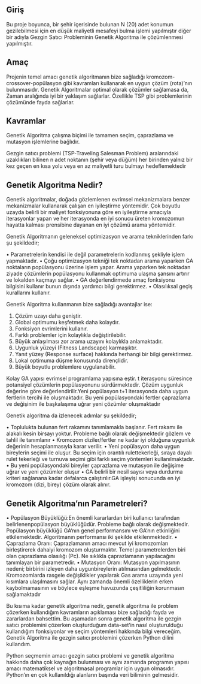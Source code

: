 ## Giriş

Bu proje boyunca, bir şehir içerisinde bulunan N (20) adet konumun gezilebilmesi için en düşük maliyetli mesafeyi bulma işlemi yapılmıştır diğer bir adıyla Gezgin Satıcı Probleminin Genetik Algoritma ile çözümlenmesi yapılmıştır.


## Amaç

Projenin temel amacı genetik algoritmanın bize sağladığı kromozom-crossover-popülasyon gibi kavramları kullanarak en uygun çözüm (rota)’nın bulunmasıdır. Genetik Algoritmalar optimal olarak çözümler sağlamasa da, Zaman aralığında iyi bir yaklaşım sağlarlar. Özellikle TSP gibi problemlerinin çözümünde fayda sağlarlar.

## Kavramlar

Genetik Algoritma çalışma biçimi ile tamamen seçim, çaprazlama ve mutasyon işlemlerine bağlıdır. 

Gezgin satıcı problemi (TSP-Traveling Salesman Problem) aralarındaki uzaklıkları bilinen n adet noktanın (şehir veya düğüm) her birinden yalnız bir kez geçen en kısa yolu veya en az maliyetli turu bulmayı hedeflemektedir

## Genetik Algoritma Nedir?

Genetik algoritmalar, doğada gözlemlenen evrimsel mekanizmalara benzer mekanizmalar kullanarak çalışan en iyileştirme yöntemidir. Çok boyutlu uzayda belirli bir maliyet fonksiyonuna göre en iyileştirme amacıyla iterasyonlar yapan ve her iterasyonda en iyi sonucu üreten kromozomun hayatta kalması prensibine dayanan en iyi çözümü arama yöntemidir.

Genetik Algoritmanın geleneksel optimizasyon ve arama tekniklerinden farkı şu şekildedir;

•	Parametrelerin kendisi ile değil parametrelerin kodlanmış şekliyle işlem yapmaktadır.
•	Çoğu optimizasyon tekniği tek noktadan arama yaparken GA noktaların popülasyonu üzerine işlem yapar. Arama yaparken tek noktadan ziyade çözümlerin popülasyonu kullanmak optimuma ulaşma şansını artırır ve lokalden kaçmayı sağlar.
•	GA değerlendirmede amaç fonksiyonu bilgisini kullanır bunun dışında yardımcı bilgi gerektirmez.
•	Olasılıksal geçiş kurallarını kullanır.



Genetik Algoritma kullanmanın bize sağladığı avantajlar ise:

1. Çözüm uzayı daha geniştir.
2. Global optimumu keşfetmek daha kolaydır.
3. Fonksiyon evrimlerini kullanır.
4. Farklı problemler için kolaylıkla değiştirilebilir.
5. Büyük anlaşılması zor arama uzayını kolaylıkla anlamaktadır.
6. Uygunluk yüzeyi (Fitness Landscape) karmaşıktır.
7. Yanıt yüzey (Response surface) hakkında herhangi bir bilgi   gerektirmez.
8. Lokal optimuma düşme konusunda dirençlidir.
9. Büyük boyutlu problemlere uygulanabilir.

    

Kolay GA yapısı evrimsel programlama yapısına eştir. t iterasyonu süresince potansiyel çözümlerin popülasyonunu sürdürmektedir. Çözüm uygunluk değerine göre değerlendirilir.Yeni popülasyon t+1 iterasyonda daha uygun fertlerin tercihi ile oluşmaktadır. Bu yeni popülasyondaki fertler çaprazlama ve değişinim ile başkalaşıma uğrar yeni çözümler oluşmaktadır

Genetik algoritma da izlenecek adımlar şu şekildedir;

•	Toplulukta bulunan fert rakamını tanımlamakla başlanır. Fert rakamı ile alakalı kesin birsayı yoktur. Probleme bağlı olarak değişmektedir gözlem ve tahlil ile tanımlanır
•	Kromozom diziler/fertler ne kadar iyi olduğuna uygunluk değerinin hesaplanmasıyla karar verilir.
•	Yeni popülasyon daha uygun bireylerin seçimi ile oluşur. Bu seçim için orantılı rulettekerleği, sıraya dayalı rulet tekerleği ve turnuva seçimi gibi farklı seçim yöntemleri kullanılmaktadır.
•	Bu yeni popülasyondaki bireyler çaprazlama ve mutasyon ile değişime uğrar ve yeni çözümler oluşur
•	GA belirli bir nesil sayısı veya durdurma kriteri sağlanana kadar defalarca çalıştırılır.GA işleyişi sonucunda en iyi kromozom (dizi, birey) çözüm olarak alınır.

## Genetik Algoritma’nın Parametreleri?

•	Popülasyon Büyüklüğü:En önemli kararlardan biri kullanıcı tarafından belirlenenpopülasyon büyüklüğüdür. Probleme bağlı olarak değişmektedir. Popülasyon büyüklüğü GA‘nın genel performansını ve GA’nın etkinliğini etkilemektedir. Algoritmanın performansı iki şekilde etkilenmektedir.
•	Çaprazlama Oranı: Çaprazlamanın amacı mevcut iyi kromozomları birleştirerek dahaiyi kromozom oluşturmaktır. Temel parametrelerden biri olan çaprazlama olasılığı (Pc). Ne sıklıkla çaprazlamanın yapılacağını tanımlayan bir parametredir.
•	Mutasyon Oranı: Mutasyon yapılmasının nedeni; birbirini izleyen daha uygunbireylerin atılmasından gelmektedir. Kromozomlarda rasgele değişiklikler yapılarak Gas arama uzayında yeni kısımlara ulaşılmasını sağlar. Aynı zamanda önemli özelliklerin erken kaybolmamasının ve böylece eşleşme havuzunda çeşitliliğin korunmasın sağlamaktadır

Bu kısıma kadar genetik algoritma nedir, genetik algoritma ile problem çözerken kullandığım kavramların açıklaması bize sağladığı fayda ve zararlardan bahsettim. Bu aşamadan sonra genetik algoritma ile gezgin satıcı problemini çözerken oluşturduğum data-set’in nasıl oluşturulduğu kullandığım fonksiyonlar ve seçim yöntemleri hakkında bilgi vereceğim. Genetik Algoritma ile gezgin satıcı problemini çözerken Python dilini kullandım.

Python seçmemin amacı gezgin satıcı problemi ve genetik algoritma hakkında daha çok kaynağın bulunması ve aynı zamanda programın yapısı amacı matematiksel ve algoritmasal programlar için uygun olmasıdır. Python’ın en çok kullanıldığı alanların başında veri biliminin gelmesidir.
